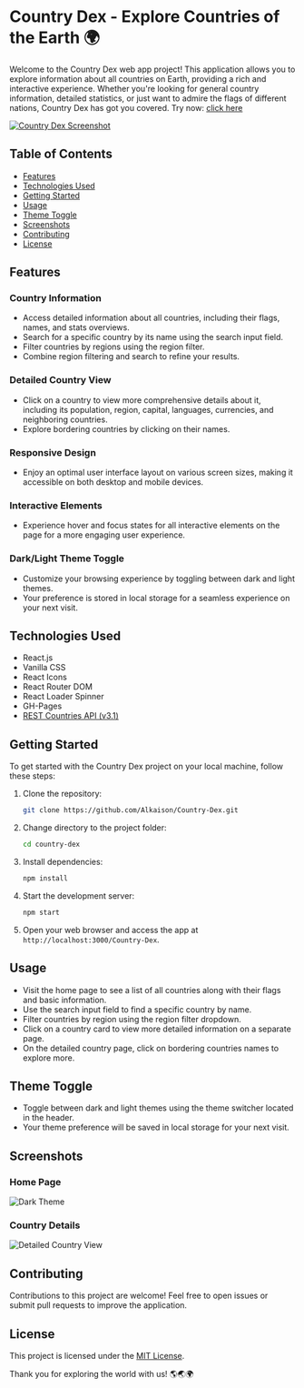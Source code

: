 # Country Dex - Explore Countries of the Earth 🌍

Welcome to the Country Dex web app project! This application allows you to explore information about all countries on Earth, providing a rich and interactive experience. Whether you're looking for general country information, detailed statistics, or just want to admire the flags of different nations, Country Dex has got you covered. Try now: [click here](https://alkaison.github.io/Country-Dex)

[![Country Dex Screenshot](https://i.postimg.cc/MHDk8sNB/CD-1.png)](https://alkaison.github.io/Country-Dex)

## Table of Contents

- [Features](#features)
- [Technologies Used](#technologies-used)
- [Getting Started](#getting-started)
- [Usage](#usage)
- [Theme Toggle](#theme-toggle)
- [Screenshots](#screenshots)
- [Contributing](#contributing)
- [License](#license)

## Features

### Country Information
- Access detailed information about all countries, including their flags, names, and stats overviews.
- Search for a specific country by its name using the search input field.
- Filter countries by regions using the region filter.
- Combine region filtering and search to refine your results.

### Detailed Country View
- Click on a country to view more comprehensive details about it, including its population, region, capital, languages, currencies, and neighboring countries.
- Explore bordering countries by clicking on their names.

### Responsive Design
- Enjoy an optimal user interface layout on various screen sizes, making it accessible on both desktop and mobile devices.

### Interactive Elements
- Experience hover and focus states for all interactive elements on the page for a more engaging user experience.

### Dark/Light Theme Toggle
- Customize your browsing experience by toggling between dark and light themes.
- Your preference is stored in local storage for a seamless experience on your next visit.

## Technologies Used
- React.js
- Vanilla CSS
- React Icons
- React Router DOM
- React Loader Spinner
- GH-Pages
- [REST Countries API (v3.1)](https://restcountries.com/)

## Getting Started
To get started with the Country Dex project on your local machine, follow these steps:

1. Clone the repository:
   ```bash
   git clone https://github.com/Alkaison/Country-Dex.git
   ```

2. Change directory to the project folder:
   ```bash
   cd country-dex
   ```

3. Install dependencies:
   ```bash
   npm install
   ```

4. Start the development server:
   ```bash
   npm start
   ```

5. Open your web browser and access the app at `http://localhost:3000/Country-Dex`.

## Usage
- Visit the home page to see a list of all countries along with their flags and basic information.
- Use the search input field to find a specific country by name.
- Filter countries by region using the region filter dropdown.
- Click on a country card to view more detailed information on a separate page.
- On the detailed country page, click on bordering countries names to explore more.

## Theme Toggle
- Toggle between dark and light themes using the theme switcher located in the header.
- Your theme preference will be saved in local storage for your next visit.

## Screenshots

### Home Page
![Dark Theme](https://i.postimg.cc/MHDk8sNB/CD-1.png)

### Country Details
![Detailed Country View](https://i.postimg.cc/kG9rzr19/CD-2.png)

## Contributing
Contributions to this project are welcome! Feel free to open issues or submit pull requests to improve the application.

## License
This project is licensed under the [MIT License](LICENSE).

Thank you for exploring the world with us! 🌎🌏🌍
